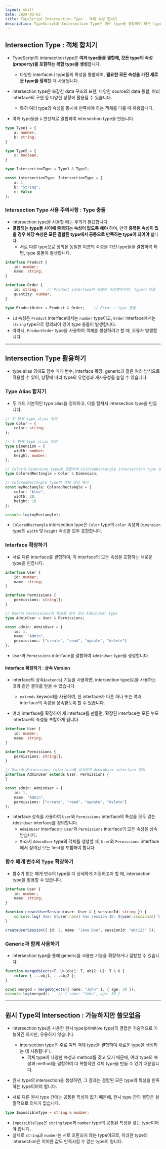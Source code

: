```yaml
---
layout: skill
date: 2024-03-02
title: TypeScript Intersection Type - 객체 속성 합치기
description: TypeScript의 Intersection Type은 여러 type을 결합하여 모든 type의 속성을 포함하는 복합 type을 생성하는 기능으로, 다양한 객체의 특성을 통합하거나 확장할 때 유용합니다.
---
```



## Intersection Type : 객체 합치기

- TypeScript의 intersection type은 **여러 type들을 결합해, 모든 type의 속성(property)을 포함하는 복합 type을 생성**합니다.
    - 다양한 interface나 type들의 특성을 통합하여, **필요한 모든 속성을 가진 새로운 type을 정의**할 때 사용됩니다.

- intersection type은 복잡한 data 구조의 표현, 다양한 source의 data 통합, 여러 interface의 구현 등 다양한 상황에 활용될 수 있습니다.
    - 특히 여러 type의 속성을 동시에 만족해야 하는 객체를 다룰 때 유용합니다.

- 여러 type들을 `&` 연산자로 결합하여 intersection type을 만듭니다.

```typescript
type Type1 = {
    a: number;
    b: string;
}

type Type2 = {
    c: boolean;
}

type IntersectionType = Type1 & Type2;

const intersectionType: IntersectionType = {
    a: 1,
    b: "String",
    c: false
};
```


### Intersection Type 사용 주의사항 : Type 충돌

- intersection type을 사용할 때는 주의가 필요합니다.
- **결합되는 type들 사이에 중복되는 속성이 없도록 해야** 하며, 만약 **중복된 속성이 있을 경우 해당 속성은 모든 결합된 type에서 공통으로 만족하는 type이 되어야** 합니다.
    - 서로 다른 type으로 정의된 동일한 이름의 속성을 가진 type들을 결합하려 하면, type 충돌이 발생합니다.

```typescript
interface Product {
    id: number;
    name: string;
}

interface Order {
    id: string;    // Product interface와 동일한 속성명이지만, type이 다름
    quantity: number;
}

type ProductOrder = Product & Order;    // Error : type 충돌
```

- `id` 속성은 `Product` interface에서는 `number` type이고, `Order` interface에서는 `string` type으로 정의되어 있어 type 충돌이 발생합니다.
- 따라서, `ProductOrder` type을 사용하여 객체를 생성하려고 할 때, 오류가 발생합니다.


---


## Intersection Type 활용하기

- type alias 외에도 함수 매개 변수, interface 확장, generic과 같은 여러 방식으로 적용할 수 있어, 상황에 따라 type의 유연성과 재사용성을 높일 수 있습니다.


### Type Alias 합치기

- 두 개의 기본적인 type alias을 정의하고, 이를 합쳐서 intersection type을 만듭니다.

```typescript
// 첫 번째 type alias 정의
type Color = {
    color: string;
};

// 두 번째 type alias 정의
type Dimension = {
    width: number;
    height: number;
};

// Color와 Dimension type을 결합하여 ColoredRectangle intersection type 생성
type ColoredRectangle = Color & Dimension;

// ColoredRectangle type의 객체 생성 예시
const myRectangle: ColoredRectangle = {
    color: "blue",
    width: 20,
    height: 10
};

console.log(myRectangle);
```

- `ColoredRectangle` intersection type은 `Color` type의 `color` 속성과 `Dimension` type의 `width` 및 `height` 속성을 모두 포함합니다.


### Interface 확장하기

- 서로 다른 interface를 결합하여, 각 interface의 모든 속성을 포함하는 새로운 type을 만듭니다.

```typescript
interface User {
    id: number;
    name: string;
}

interface Permissions {
    permissions: string[];
}

// User와 Permissions의 특성을 모두 갖는 AdminUser type
type AdminUser = User & Permissions;

const admin: AdminUser = {
    id: 1,
    name: "Admin",
    permissions: ["create", "read", "update", "delete"]
};
```

- `User`와 `Permissions` interface를 결합하여 `AdminUser` type을 생성합니다.

#### Interface 확장하기 : 상속 Version

- interface의 상속(`extends`) 기능을 사용하면, intersection type(`&`)을 사용하는 것과 같은 결과를 얻을 수 있습니다.
    - `extends` keyword를 사용하여, 한 interface가 다른 하나 또는 여러 interface의 속성을 상속받도록 할 수 있습니다.

- 여러 interface를 확장하여 새 interface를 만들면, 확장된 interface는 모든 부모 interface의 속성을 포함하게 됩니다.

```typescript
interface User {
    id: number;
    name: string;
}

interface Permissions {
    permissions: string[];
}

// User와 Permissions interface를 상속받아 AdminUser interface 정의
interface AdminUser extends User, Permissions {
}

const admin: AdminUser = {
    id: 1,
    name: "Admin",
    permissions: ["create", "read", "update", "delete"]
};
```

- interface 상속을 사용하여 `User`와 `Permissions` interface의 특성을 모두 갖는 `AdminUser` interface를 정의합니다.
    - `AdminUser` interface는 `User`와 `Permissions` interface의 모든 속성을 상속받습니다.
    - 따라서 `AdminUser` type의 객체를 생성할 때, `User`와 `Permissions` interface에서 정의된 모든 field를 포함해야 합니다.


### 함수 매개 변수의 Type 확장하기

- 함수가 받는 매개 변수의 type을 더 상세하게 지정하고자 할 때, intersection type을 활용할 수 있습니다.

```typescript
interface User {
    id: number;
    name: string;
}

function createUserSession(user: User & { sessionId: string }) {
    console.log(`User ${user.name} has session ID: ${user.sessionId}`);
}

createUserSession({ id: 2, name: "Jane Doe", sessionId: "abc123" });
```


### Generic과 함께 사용하기

- intersection type을 통해 generic을 사용한 기능을 확장하거나 결합할 수 있습니다.

```typescript
function mergeObjects<T, U>(obj1: T, obj2: U): T & U {
    return { ...obj1, ...obj2 };
}

const merged = mergeObjects({ name: "John" }, { age: 30 });
console.log(merged);    // { name: "John", age: 30 }
```


---


## 원시 Type의 Intersection : 가능하지만 쓸모없음

- intersection type을 사용한 원시 type(primitive type)의 결합은 기술적으로 가능하긴 하지만, 유용하지 않습니다.
    - intersection type은 주로 여러 객체 type을 결합하여 새로운 type을 생성하는 데 사용됩니다.
        - 객체 type이 다양한 속성과 method를 갖고 있기 때문에, 여러 type의 속성과 method를 결합하여 더 복합적인 객체 type을 만들 수 있기 때문입니다.

- 원시 type의 intersection을 생성하면, 그 결과는 결합된 모든 type의 특성을 만족하는 type이어야 합니다.
- 서로 다른 원시 type 간에는 공통된 특성이 없기 때문에, 원시 type 간의 결합은 실질적으로 의미가 없습니다.

```typescript
type ImpossibleType = string & number;
```

- `ImpossibleType`은 `string` type과 `number` type의 공통된 특성을 갖는 type이어야 합니다.
- 실제로 `string`과 `number`는 서로 호환되지 않는 type이므로, 이러한 type의 intersection은 어떠한 값도 만족시킬 수 없는 type이 됩니다.
